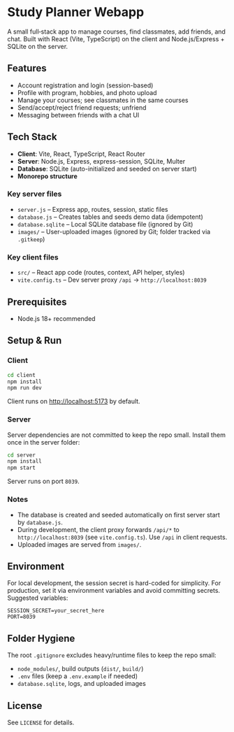 
# Study Planner Webapp

A small full‑stack app to manage courses, find classmates, add friends, and chat. Built with React (Vite, TypeScript) on the client and Node.js/Express + SQLite on the server.

## Features

- Account registration and login (session-based)
- Profile with program, hobbies, and photo upload
- Manage your courses; see classmates in the same courses
- Send/accept/reject friend requests; unfriend
- Messaging between friends with a chat UI

## Tech Stack

- **Client**: Vite, React, TypeScript, React Router  
- **Server**: Node.js, Express, express-session, SQLite, Multer  
- **Database**: SQLite (auto-initialized and seeded on server start)  
- **Monorepo structure**  

### Key server files

- `server.js` – Express app, routes, session, static files  
- `database.js` – Creates tables and seeds demo data (idempotent)  
- `database.sqlite` – Local SQLite database file (ignored by Git)  
- `images/` – User-uploaded images (ignored by Git; folder tracked via `.gitkeep`)  

### Key client files

- `src/` – React app code (routes, context, API helper, styles)  
- `vite.config.ts` – Dev server proxy `/api` → `http://localhost:8039`  

## Prerequisites

- Node.js 18+ recommended

## Setup & Run

### Client

```bash
cd client
npm install
npm run dev
```

Client runs on [http://localhost:5173](http://localhost:5173) by default.

### Server

Server dependencies are not committed to keep the repo small. Install them once in the server folder:

```bash
cd server
npm install
npm start
```

Server runs on port `8039`.

### Notes

* The database is created and seeded automatically on first server start by `database.js`.
* During development, the client proxy forwards `/api/*` to `http://localhost:8039` (see `vite.config.ts`). Use `/api` in client requests.
* Uploaded images are served from `images/`.

## Environment

For local development, the session secret is hard-coded for simplicity. For production, set it via environment variables and avoid committing secrets. Suggested variables:

```text
SESSION_SECRET=your_secret_here
PORT=8039
```

## Folder Hygiene

The root `.gitignore` excludes heavy/runtime files to keep the repo small:

* `node_modules/`, build outputs (`dist/`, `build/`)
* `.env` files (keep a `.env.example` if needed)
* `database.sqlite`, logs, and uploaded images

## License

See `LICENSE` for details.



```
